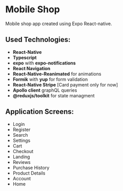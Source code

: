 # Mobile Shop

Mobile shop app created using Expo React-native.

## Used Technologies:

- **React-Native**
- **Typescript**
- **expo** with **expo-notifications**
- **React Navigation**
- **React-Native-Reanimated** for animations
- **Formik** with **yup** for form validation
- **React-Native Stripe** [Card payment only for now]
- **Apollo client** graphQL queries
- **@reduxjs/toolkit** for state managment

## Application Screens:

- Login
- Register
- Search
- Settings
- Cart
- Checkout
- Landing
- Reviews
- Purchase History
- Product Details
- Account
- Home
